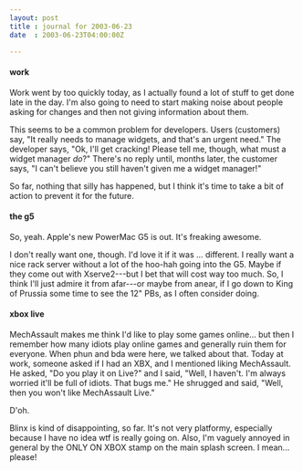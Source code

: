 ```yaml
---
layout: post
title : journal for 2003-06-23
date  : 2003-06-23T04:00:00Z

---
```

<h4>work</h4>Work went by too quickly today, as I actually found a lot of stuff to get done late in the day.  I'm also going to need to start making noise about people asking for changes and then not giving information about them.

This seems to be a common problem for developers.  Users (customers) say, "It really needs to manage widgets, and that's an urgent need."  The developer says, "Ok, I'll get cracking!  Please tell me, though, what must a widget manager <em>do</em>?"  There's no reply until, months later, the customer says, "I can't believe you still haven't given me a widget manager!"

So far, nothing that silly has happened, but I think it's time to take a bit of action to prevent it for the future.<h4>the g5</h4>So, yeah.  Apple's new PowerMac G5 is out.  It's freaking awesome.

I don't really want one, though.  I'd love it if it was ... different.  I really want a nice rack server without a lot of the hoo-hah going into the G5. Maybe if they come out with Xserve2---but I bet that will cost way too much. So, I think I'll just admire it from afar---or maybe from anear, if I go down to King of Prussia some time to see the 12" PBs, as I often consider doing.<h4>xbox live</h4>MechAssault makes me think I'd like to play some games online... but then I remember how many idiots play online games and generally ruin them for everyone.  When phun and bda were here, we talked about that.  Today at work, someone asked if I had an XBX, and I mentioned liking MechAssault.  He asked, "Do you play it on Live?"  and I said, "Well, I haven't.  I'm always worried it'll be full of idiots.  That bugs me."  He shrugged and said, "Well, then you won't like MechAssault Live."

D'oh.

Blinx is kind of disappointing, so far.  It's not very platformy, especially because I have no idea wtf is really going on.  Also, I'm vaguely annoyed in general by the ONLY ON XBOX stamp on the main splash screen.  I mean... please!

